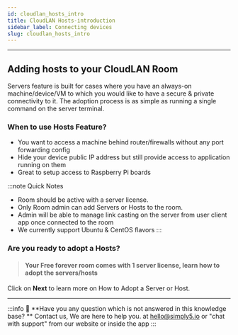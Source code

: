 ```yaml
---
id: cloudlan_hosts_intro
title: CloudLAN Hosts-introduction
sidebar_label: Connecting devices
slug: cloudlan_hosts_intro
---
```


---
## Adding hosts to your CloudLAN Room
Servers feature is built for cases where you have an always-on machine/device/VM to which you would like to have a secure & private connectivity to it. The adoption process is as simple as running a single command on the server terminal. 

### When to use Hosts Feature?

- You want to access a machine behind router/firewalls without any port forwarding config
- Hide your device public IP address but still provide access to application running on them
- Great to setup access to Raspberry Pi boards

:::note Quick Notes
- Room should be active with a server license.
- Only Room admin can add Servers or Hosts to the room.
- Admin will be able to manage link casting on the server from user client app once connected to the room
- We currently support Ubuntu & CentOS flavors
:::
### **Are you ready to adopt a Hosts?**

 > #### Your Free forever room comes with 1 server license, learn how to adopt the servers/hosts

Click on **Next** to learn more on How to Adopt a Server or Host.

---

:::info
:information_desk_person: **Have you any question which is not answered in this knowledge base? **
Contact us, We are here to help you. at [hello@simply5.io](mailto:hello@simply5.io) or "chat with support" from our website or inside the app
:::